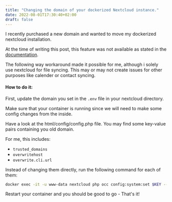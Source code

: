 ```yaml
---
title: "Changing the domain of your dockerized Nextcloud instance."
date: 2022-08-01T17:30:40+02:00
draft: false
---
```


I recently purchased a new domain and wanted to move my dockerized nextcloud installation.

At the time of writing this post, this feature was not available as stated in the [documentation](https://docs.nextcloud.com/server/latest/admin_manual/configuration_server/domain_change.html).

The following way workaround made it possible for me, although i solely use nextcloud for file syncing. This may or may not create issues for other purposes like calender or contact syncing.

#### How to do it:

First, update the domain you set in the `.env` file in your nextcloud directory.

Make sure that your container is running since we will need to make some config changes from the inside.

Have a look at the html/config/config.php file. You may find some key-value pairs containing you old domain.

For me, this includes:

 * `trusted_domains`
 * `overwritehost`
 * `overwrite.cli.url`

Instead of changing them directly, run the following command for each of them:

```zsh
docker exec -it -u www-data nextcloud php occ config:system:set $KEY --value=example.com
```

Restart your container and you should be good to go - That's it!
